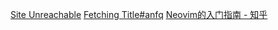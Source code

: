 [Site Unreachable](https://jimyag.cn/posts/20d50b9d/)
[Fetching Title#anfq](https://docs.rockylinux.org/zh/books/nvchad/nvchad_ui/nvimtree/#working-with-the-file-explorer)
[Neovim的入门指南 - 知乎](https://zhuanlan.zhihu.com/p/577413629)